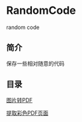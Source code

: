 # RandomCode
random code

## 简介
保存一些相对随意的代码

## 目录
[图片转PDF](https://github.com/wwwHui/RandomCode/tree/main/video2pdf) 

[提取彩色PDF页面](https://github.com/wwwHui/RandomCode/tree/main/ColorfulPDFPages) 

